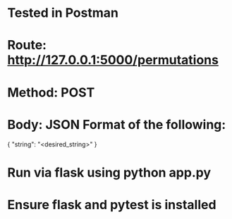 # Tested in Postman
# Route: http://127.0.0.1:5000/permutations
# Method: POST
# Body: JSON Format of the following:
{
    "string": "<desired_string>"
}

# Run via flask using python app.py
# Ensure flask and pytest is installed